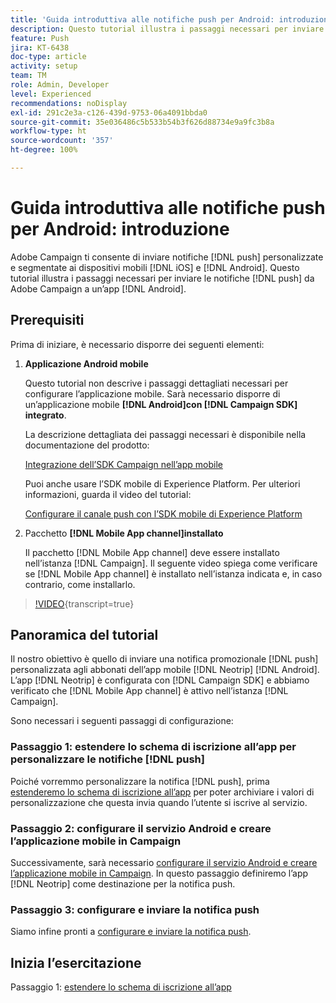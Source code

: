 ```yaml
---
title: 'Guida introduttiva alle notifiche push per Android: introduzione'
description: Questo tutorial illustra i passaggi necessari per inviare notifiche push da Adobe Campaign e riceverle nell’app Android.
feature: Push
jira: KT-6438
doc-type: article
activity: setup
team: TM
role: Admin, Developer
level: Experienced
recommendations: noDisplay
exl-id: 291c2e3a-c126-439d-9753-06a4091bbda0
source-git-commit: 35e036486c5b533b54b3f626d88734e9a9fc3b8a
workflow-type: ht
source-wordcount: '357'
ht-degree: 100%

---
```


# Guida introduttiva alle notifiche push per Android: introduzione

Adobe Campaign ti consente di inviare notifiche [!DNL push] personalizzate e segmentate ai dispositivi mobili [!DNL iOS] e [!DNL Android]. Questo tutorial illustra i passaggi necessari per inviare le notifiche [!DNL push] da Adobe Campaign a un’app [!DNL Android].

## Prerequisiti

Prima di iniziare, è necessario disporre dei seguenti elementi:

1) **Applicazione Android mobile**

   Questo tutorial non descrive i passaggi dettagliati necessari per configurare l’applicazione mobile. Sarà necessario disporre di un’applicazione mobile **[!DNL Android]con [!DNL Campaign SDK] integrato**.

   La descrizione dettagliata dei passaggi necessari è disponibile nella documentazione del prodotto:

   [Integrazione dell’SDK Campaign nell’app mobile](https://experienceleague.adobe.com/docs/campaign-classic/using/sending-messages/sending-push-notifications/integrating-campaign-sdk-into-the-mobile-application.html?lang=it)

   Puoi anche usare l’SDK mobile di Experience Platform. Per ulteriori informazioni, guarda il video del tutorial:

   [Configurare il canale push con l’SDK mobile di Experience Platform](https://experienceleague.adobe.com/docs/campaign-classic-learn/tutorials/sending-messages/push-channel/configure-push-using-aep-mobile-sdk.html?lang=it)

2) Pacchetto **[!DNL Mobile App channel]installato**

   Il pacchetto [!DNL Mobile App channel] deve essere installato nell’istanza [!DNL Campaign]. Il seguente video spiega come verificare se [!DNL Mobile App channel] è installato nell’istanza indicata e, in caso contrario, come installarlo.

>[!VIDEO](https://video.tv.adobe.com/v/326544?quality=12&learn=on){transcript=true}

## Panoramica del tutorial

Il nostro obiettivo è quello di inviare una notifica promozionale [!DNL push] personalizzata agli abbonati dell’app mobile [!DNL Neotrip] [!DNL Android]. L’app [!DNL Neotrip] è configurata con [!DNL Campaign SDK] e abbiamo verificato che [!DNL Mobile App channel] è attivo nell’istanza [!DNL Campaign].

Sono necessari i seguenti passaggi di configurazione:

### Passaggio 1: estendere lo schema di iscrizione all’app per personalizzare le notifiche [!DNL push]

Poiché vorremmo personalizzare la notifica [!DNL push], prima [estenderemo lo schema di iscrizione all’app](/help/tutorial-getting-started-with-push-notifications-for-android/extending-the-app-subscription-schema.md) per poter archiviare i valori di personalizzazione che questa invia quando l’utente si iscrive al servizio.

### Passaggio 2: configurare il servizio Android e creare l’applicazione mobile in Campaign

Successivamente, sarà necessario [configurare il servizio Android e creare l’applicazione mobile in Campaign](/help/tutorial-getting-started-with-push-notifications-for-android/configuring-an-android-service-in-campaign.md). In questo passaggio definiremo l’app [!DNL Neotrip] come destinazione per la notifica push.

### Passaggio 3: configurare e inviare la notifica push

Siamo infine pronti a [configurare e inviare la notifica push](/help/tutorial-getting-started-with-push-notifications-for-android/configuring-and-sending-push-notifications.md).

## Inizia l’esercitazione

Passaggio 1: [estendere lo schema di iscrizione all’app](/help/tutorial-getting-started-with-push-notifications-for-android/extending-the-app-subscription-schema.md)
